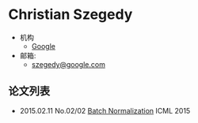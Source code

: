 # Christian Szegedy

- 机构
  - [Google](../Institutions/Google.md)
- 邮箱:
  - <szegedy@google.com>

## 论文列表

- 2015.02.11 No.02/02 [Batch Normalization](../Models/_Basis/2015.02.11_BatchNorm.md) ICML 2015
